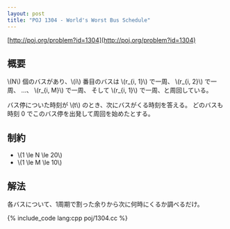 ```yaml
---
layout: post
title: "POJ 1304 - World's Worst Bus Schedule"
---
```

[http://poj.org/problem?id=1304](http://poj.org/problem?id=1304)

## 概要
\\(N\\) 個のバスがあり、\\(i\\) 番目のバスは
\\(r\_{i, 1}\\) で一周、
\\(r\_{i, 2}\\) で一周、
…、
\\(r\_{i, M}\\) で一周、
そして \\(r\_{i, 1}\\) で一周、と周回している。

バス停についた時刻が \\(t\\) のとき、次にバスがくる時刻を答える。
どのバスも時刻 0 でこのバス停を出発して周回を始めたとする。

## 制約
- \\(1 \\le N \\le 20\\)
- \\(1 \\le M \\le 10\\)

## 解法
各バスについて、1周期で割った余りから次に何時にくるか調べるだけ。

{% include_code lang:cpp poj/1304.cc %}
